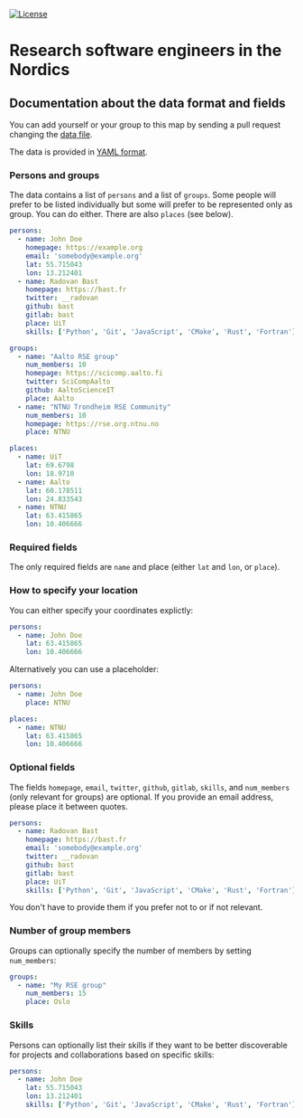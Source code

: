 [![License](https://img.shields.io/badge/license-%20AGPL-blue.svg)](LICENSE)


# Research software engineers in the Nordics


## Documentation about the data format and fields

You can add yourself or your group to this map by sending a pull request changing the
[data file](https://github.com/nordic-rse/map/blob/gh-pages/data/data.yml).

The data is provided in [YAML format](https://en.wikipedia.org/wiki/YAML).


### Persons and groups

The data contains a list of `persons` and a list of `groups`.  Some people will
prefer to be listed individually but some will prefer to be represented only as
group. You can do either. There are also `places` (see below).

```yaml
persons:
  - name: John Doe
    homepage: https://example.org
    email: 'somebody@example.org'
    lat: 55.715043
    lon: 13.212401
  - name: Radovan Bast
    homepage: https://bast.fr
    twitter: __radovan
    github: bast
    gitlab: bast
    place: UiT
    skills: ['Python', 'Git', 'JavaScript', 'CMake', 'Rust', 'Fortran']

groups:
  - name: "Aalto RSE group"
    num_members: 10
    homepage: https://scicomp.aalto.fi
    twitter: SciCompAalto
    github: AaltoScienceIT
    place: Aalto
  - name: "NTNU Trondheim RSE Community"
    num_members: 10
    homepage: https://rse.org.ntnu.no
    place: NTNU

places:
  - name: UiT
    lat: 69.6798
    lon: 18.9710
  - name: Aalto
    lat: 60.178511
    lon: 24.833543
  - name: NTNU
    lat: 63.415865
    lon: 10.406666
```


### Required fields

The only required fields are `name` and place (either `lat` and `lon`, or
`place`).


### How to specify your location

You can either specify your coordinates explictly:

```yaml
persons:
  - name: John Doe
    lat: 63.415865
    lon: 10.406666
```

Alternatively you can use a placeholder:

```yaml
persons:
  - name: John Doe
    place: NTNU

places:
  - name: NTNU
    lat: 63.415865
    lon: 10.406666
```


### Optional fields

The fields `homepage`, `email`, `twitter`, `github`, `gitlab`, `skills`, and
`num_members` (only relevant for groups) are optional. If you provide an email
address, please place it between quotes.

```yaml
persons:
  - name: Radovan Bast
    homepage: https://bast.fr
    email: 'somebody@example.org'
    twitter: __radovan
    github: bast
    gitlab: bast
    place: UiT
    skills: ['Python', 'Git', 'JavaScript', 'CMake', 'Rust', 'Fortran']
```

You don't have to provide them if you prefer not to or if not relevant.


### Number of group members

Groups can optionally specify the number of members by setting `num_members`:

```yaml
groups:
  - name: "My RSE group"
    num_members: 15
    place: Oslo
```


### Skills

Persons can optionally list their skills if they want to be better discoverable
for projects and collaborations based on specific skills:

```yaml
persons:
  - name: John Doe
    lat: 55.715043
    lon: 13.212401
    skills: ['Python', 'Git', 'JavaScript', 'CMake', 'Rust', 'Fortran']
```
